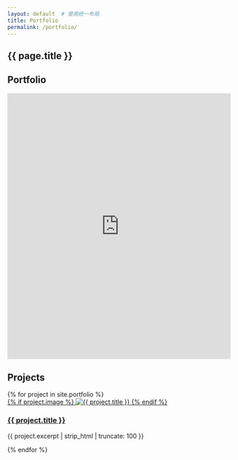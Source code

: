 ```yaml
---
layout: default  # 使用统一布局
title: Portfolio
permalink: /portfolio/
---
```


<section class="portfolio-container">
  <h1>{{ page.title }}</h1>
  
  <!-- Canva Portfolio Section -->
  <div class="canva-portfolio">
    <h2>Portfolio</h2>
    <div class="canva-embed">
      <iframe src="https://www.canva.com/design/DAGpyWq0L8w/VtJXuxndt_eM1sDihw6Rvw/view?embed" 
              width="100%" 
              height="600" 
              frameborder="0" 
              allowfullscreen>
      </iframe>
    </div>
  </div>

  <!-- Existing Projects Section -->
  <h2>Projects</h2>
  <div class="project-grid">
    {% for project in site.portfolio %}
      <article class="project-card">
        <a href="{{ project.url | relative_url }}">
          {% if project.image %}
            <img src="{{ project.image | relative_url }}" alt="{{ project.title }}" class="project-image">
          {% endif %}
          <h3>{{ project.title }}</h3>
        </a>
        <p class="project-excerpt">{{ project.excerpt | strip_html | truncate: 100 }}</p>
      </article>
    {% endfor %}
  </div>
</section>
